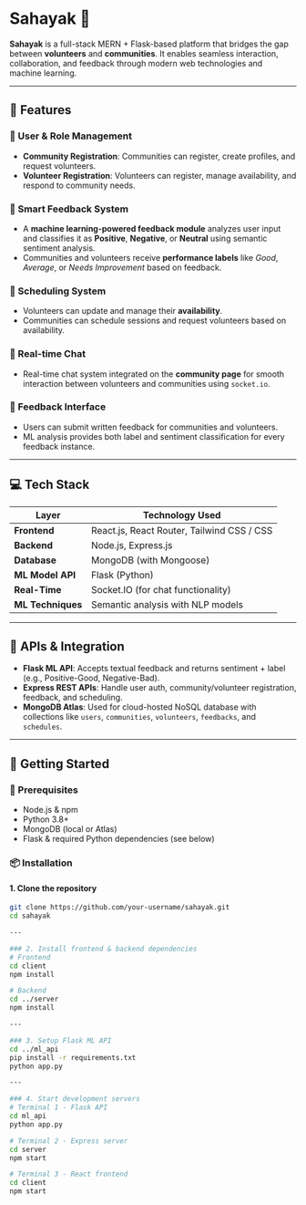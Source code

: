 # Sahayak 🤝

**Sahayak** is a full-stack MERN + Flask-based platform that bridges the gap between **volunteers** and **communities**. It enables seamless interaction, collaboration, and feedback through modern web technologies and machine learning.

---

## 🌟 Features

### 👥 User & Role Management
- **Community Registration**: Communities can register, create profiles, and request volunteers.
- **Volunteer Registration**: Volunteers can register, manage availability, and respond to community needs.

### 🧠 Smart Feedback System
- A **machine learning-powered feedback module** analyzes user input and classifies it as **Positive**, **Negative**, or **Neutral** using semantic sentiment analysis.
- Communities and volunteers receive **performance labels** like _Good_, _Average_, or _Needs Improvement_ based on feedback.

### 📅 Scheduling System
- Volunteers can update and manage their **availability**.
- Communities can schedule sessions and request volunteers based on availability.

### 💬 Real-time Chat
- Real-time chat system integrated on the **community page** for smooth interaction between volunteers and communities using `socket.io`.

### 📝 Feedback Interface
- Users can submit written feedback for communities and volunteers.
- ML analysis provides both label and sentiment classification for every feedback instance.

---

## 💻 Tech Stack

| Layer           | Technology Used                     |
|----------------|--------------------------------------|
| **Frontend**    | React.js, React Router, Tailwind CSS / CSS |
| **Backend**     | Node.js, Express.js                 |
| **Database**    | MongoDB (with Mongoose)             |
| **ML Model API**| Flask (Python)                      |
| **Real-Time**   | Socket.IO (for chat functionality)  |
| **ML Techniques**| Semantic analysis with NLP models  |

---

## 🔌 APIs & Integration

- **Flask ML API**: Accepts textual feedback and returns sentiment + label (e.g., Positive-Good, Negative-Bad).
- **Express REST APIs**: Handle user auth, community/volunteer registration, feedback, and scheduling.
- **MongoDB Atlas**: Used for cloud-hosted NoSQL database with collections like `users`, `communities`, `volunteers`, `feedbacks`, and `schedules`.

---

## 🚀 Getting Started

### 🔧 Prerequisites
- Node.js & npm
- Python 3.8+
- MongoDB (local or Atlas)
- Flask & required Python dependencies (see below)

### 📦 Installation

#### 1. Clone the repository
```bash
git clone https://github.com/your-username/sahayak.git
cd sahayak

---

### 2. Install frontend & backend dependencies
# Frontend
cd client
npm install

# Backend
cd ../server
npm install

---

### 3. Setup Flask ML API
cd ../ml_api
pip install -r requirements.txt
python app.py

---

### 4. Start development servers
# Terminal 1 - Flask API
cd ml_api
python app.py

# Terminal 2 - Express server
cd server
npm start

# Terminal 3 - React frontend
cd client
npm start
